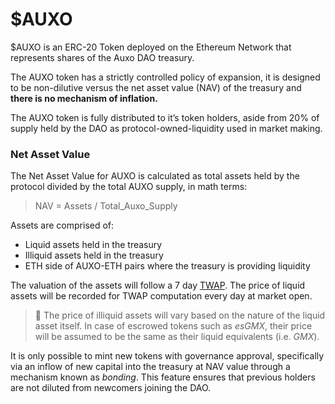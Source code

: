 # $AUXO

$AUXO is an ERC-20 Token deployed on the Ethereum Network that represents shares of the Auxo DAO treasury.

The AUXO token has a strictly controlled policy of expansion, it is designed to be non-dilutive versus the net asset value (NAV) of the treasury and **there is no mechanism of inflation.**

The AUXO token is fully distributed to it’s token holders, aside from 20% of supply held by the DAO as protocol-owned-liquidity used in market making.

### Net Asset Value

The Net Asset Value for AUXO is calculated as total assets held by the protocol divided by the total AUXO supply, in math terms:

> NAV = Assets / Total\_Auxo\_Supply

Assets are comprised of:

* Liquid assets held in the treasury
* Illiquid assets held in the treasury
* ETH side of AUXO-ETH pairs where the treasury is providing liquidity

The valuation of the assets will follow a 7 day [TWAP](https://en.wikipedia.org/wiki/Time-weighted\_average\_price). The price of liquid assets will be recorded for TWAP computation every day at market open.

> 📝 The price of illiquid assets will vary based on the nature of the liquid asset itself. In case of escrowed tokens such as _esGMX_, their price will be assumed to be the same as their liquid equivalents (i.e. _GMX_).

It is only possible to mint new tokens with governance approval, specifically via an inflow of new capital into the treasury at NAV value through a mechanism known as _bonding_. This feature ensures that previous holders are not diluted from newcomers joining the DAO.

